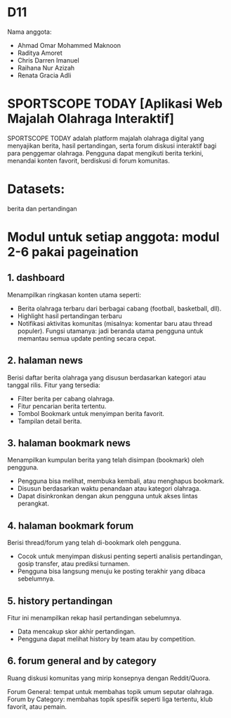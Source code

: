 # D11
Nama anggota:
- Ahmad Omar Mohammed Maknoon
- Raditya Amoret
- Chris Darren Imanuel
- Raihana Nur Azizah
- Renata Gracia Adli


# SPORTSCOPE TODAY [Aplikasi Web Majalah Olahraga Interaktif]
SPORTSCOPE TODAY adalah platform majalah olahraga digital yang menyajikan berita, hasil pertandingan, serta forum diskusi interaktif bagi para penggemar olahraga. Pengguna dapat mengikuti berita terkini, menandai konten favorit, berdiskusi di forum komunitas.


# Datasets:
berita dan pertandingan



# Modul untuk setiap anggota: modul 2-6 pakai pageination
## 1. dashboard
Menampilkan ringkasan konten utama seperti:
- Berita olahraga terbaru dari berbagai cabang (football, basketball, dll).
- Highlight hasil pertandingan terbaru
- Notifikasi aktivitas komunitas (misalnya: komentar baru atau thread populer).
Fungsi utamanya: jadi beranda utama pengguna untuk memantau semua update penting secara cepat.

## 2. halaman news 
Berisi daftar berita olahraga yang disusun berdasarkan kategori atau tanggal rilis.
Fitur yang tersedia:
- Filter berita per cabang olahraga.
- Fitur pencarian berita tertentu.
- Tombol Bookmark untuk menyimpan berita favorit.
- Tampilan detail berita.

## 3. halaman bookmark news
Menampilkan kumpulan berita yang telah disimpan (bookmark) oleh pengguna.
- Pengguna bisa melihat, membuka kembali, atau menghapus bookmark.
- Disusun berdasarkan waktu penandaan atau kategori olahraga.
- Dapat disinkronkan dengan akun pengguna untuk akses lintas perangkat.

## 4. halaman bookmark forum
Berisi thread/forum yang telah di-bookmark oleh pengguna.
- Cocok untuk menyimpan diskusi penting seperti analisis pertandingan, gosip transfer, atau prediksi turnamen.
- Pengguna bisa langsung menuju ke posting terakhir yang dibaca sebelumnya.

## 5. history pertandingan
Fitur ini menampilkan rekap hasil pertandingan sebelumnya.
- Data mencakup skor akhir pertandingan.
- Pengguna dapat melihat history by team atau by competition.

## 6. forum general and by category
Ruang diskusi komunitas yang mirip konsepnya dengan Reddit/Quora.

Forum General: tempat untuk membahas topik umum seputar olahraga.
Forum by Category: membahas topik spesifik seperti liga tertentu, klub favorit, atau pemain.



